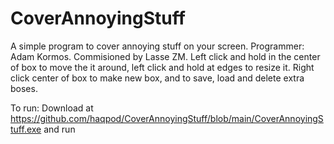 # CoverAnnoyingStuff
A simple program to cover annoying stuff on your screen. Programmer: Adam Kormos. Commisioned by Lasse ZM. Left click and hold in the center of box to move the it around, left click and hold at edges to resize it. Right click center of box to make new box, and to save, load and delete extra boses. 

To run: Download at https://github.com/haqpod/CoverAnnoyingStuff/blob/main/CoverAnnoyingStuff.exe and run

